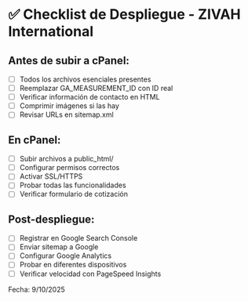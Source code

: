 
# ✅ Checklist de Despliegue - ZIVAH International

## Antes de subir a cPanel:
- [ ] Todos los archivos esenciales presentes
- [ ] Reemplazar GA_MEASUREMENT_ID con ID real
- [ ] Verificar información de contacto en HTML
- [ ] Comprimir imágenes si las hay
- [ ] Revisar URLs en sitemap.xml

## En cPanel:
- [ ] Subir archivos a public_html/
- [ ] Configurar permisos correctos
- [ ] Activar SSL/HTTPS
- [ ] Probar todas las funcionalidades
- [ ] Verificar formulario de cotización

## Post-despliegue:
- [ ] Registrar en Google Search Console
- [ ] Enviar sitemap a Google
- [ ] Configurar Google Analytics
- [ ] Probar en diferentes dispositivos
- [ ] Verificar velocidad con PageSpeed Insights

Fecha: 9/10/2025
